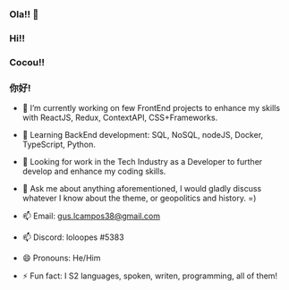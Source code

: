 ### Ola!! 👋
### Hi!!
### Cocou!!
### 你好!

- 🔭 I’m currently working on few FrontEnd projects to enhance my skills with ReactJS, Redux, ContextAPI, CSS+Frameworks.


- 🌱 Learning BackEnd development: SQL, NoSQL, nodeJS, Docker, TypeScript, Python.


- 👯 Looking for work in the Tech Industry as a Developer to further develop and enhance my coding skills.


- 💬 Ask me about anything aforementioned, I would gladly discuss whatever I know about the theme, or geopolitics and history. =)


- 📫 Email:   gus.lcampos38@gmail.com
- 📫  Discord: loloopes #5383
- 😄 Pronouns: He/Him

- ⚡ Fun fact: I S2 languages, spoken, writen, programming, all of them!

